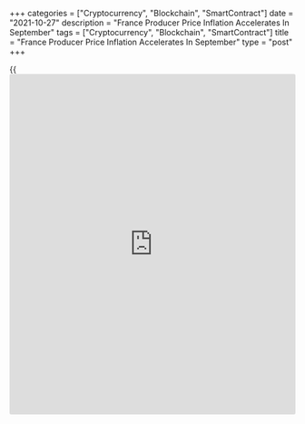 +++
categories = ["Cryptocurrency", "Blockchain", "SmartContract"]
date = "2021-10-27"
description = "France Producer Price Inflation Accelerates In September"
tags = ["Cryptocurrency", "Blockchain", "SmartContract"]
title = "France Producer Price Inflation Accelerates In September"
type = "post"
+++

{{<iframe id="large-banner" src="https://www.bounty.group/#slide=23.0" width="100%" height="600" scrolling="no" style="border: 0px solid rgb(216, 221, 230); border-radius: 3px;">}}

France's producer price inflation accelerated in September driven by the
surge in petroleum product prices, figures released by the statistical
office Insee showed on Wednesday.

Producer price inflation in the domestic market advanced to 11.6 percent
in September from 10.0 percent in August.

Prices of coke and refined petroleum products grew sharply by 80.4
percent and that of mining and quarrying, energy and water grew 21.9
percent.

On a monthly basis, industrial producer prices gained 1.7 percent,
following August's 1 percent rise.

Overall producer prices in domestic and foreign [markets][1] grew 1.6
percent on month in September, taking the annual growth to 10.8 percent.

For comments and feedback [contact](https://www.playgroundfx.com/contact/): editorial@rtt[news](https://www.letsplayfx.com/blog/forex-news-website/).com

[Economic News][2]

 **What parts of the world are seeing the best (and worst) economic
performances lately? Click[here][3] to check out our [Econ Scorecard][3]
and find out! See up-to-the-moment [ranking](https://www.playgroundfx.com/blog/crypto-exchange-ranking/)s for the best and worst
performers in [GDP][4], [unemployment rate][5], [inflation][3] and much
more.**

   1. www.rtt[news](https://www.letsplayfx.com/blog/forex-news-website/).com/Content/Markets.aspx
   2. www.rtt[news](https://www.letsplayfx.com/blog/forex-news-website/).com/Content/EconomicNews.aspx
   3. www.rtt[news](https://www.letsplayfx.com/blog/forex-news-website/).com/economic-scorecard/world-rank/CPI/highest-performance.aspx
   4. www.rtt[news](https://www.letsplayfx.com/blog/forex-news-website/).com/economic-scorecard/world-rank/GDP/highest-performance.aspx
   5. www.rtt[news](https://www.letsplayfx.com/blog/forex-news-website/).com/economic-scorecard/world-rank/unemployment-rate/lowest-performance.aspx